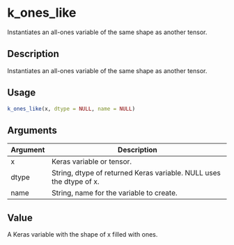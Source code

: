 # k_ones_like


Instantiates an all-ones variable of the same shape as another tensor.




## Description

Instantiates an all-ones variable of the same shape as another tensor.





## Usage
```r
k_ones_like(x, dtype = NULL, name = NULL)
```




## Arguments


Argument      |Description
------------- |----------------
x | Keras variable or tensor.
dtype | String, dtype of returned Keras variable. NULL uses the dtype of x.
name | String, name for the variable to create.





## Value

A Keras variable with the shape of x filled with ones.





